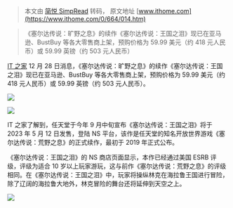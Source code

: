 > 本文由 [简悦 SimpRead](http://ksria.com/simpread/) 转码， 原文地址 [www.ithome.com](https://www.ithome.com/0/664/014.htm)

> 《塞尔达传说：旷野之息》的续作《塞尔达传说：王国之泪》现已在亚马逊、BustBuy 等各大零售商上架，预购价格为 59.99 美元（约 418 元人民币）或 59.99 英镑（约 503 元人民币）

[IT 之家](https://www.ithome.com/) 12 月 28 日消息，《塞尔达传说：旷野之息》的续作《塞尔达传说：王国之泪》现已在亚马逊、BustBuy 等各大零售商上架，预购价格为 59.99 美元（约 418 元人民币）或 59.99 英镑（约 503 元人民币）。

![](https://img.ithome.com/newsuploadfiles/2022/12/9cc70fd3-e9c2-4526-9ed7-1e1660faba9c.jpg?x-bce-process=image/format,f_auto)

![](https://img.ithome.com/newsuploadfiles/2022/12/b76e4153-130a-42d4-a7c3-2de9af1952ed.png?x-bce-process=image/format,f_auto)

IT 之家了解到，任天堂于今年 9 月中旬宣布《塞尔达传说：王国之泪》将于 2023 年 5 月 12 日发售，登陆 NS 平台，该作是任天堂的知名开放世界游戏《塞尔达传说：荒野之息》的正式续作，最初于 2019 年正式公布。

《塞尔达传说：王国之泪》的 NS 商店页面显示，本作已经通过美国 ESRB 评级，评级为适合 10 岁以上玩家游玩，这与前作《塞尔达传说：荒野之息》的评级相同。在《塞尔达传说：王国之泪》中，玩家将操纵林克在海拉鲁王国进行冒险，除了辽阔的海拉鲁大地外，林克冒险的舞台还将延伸到天空之上。

![](https://img.ithome.com/newsuploadfiles/2022/12/b1bf1cef-60dc-4924-87e1-3f74dcc67a5f.jpg?x-bce-process=image/format,f_auto)
